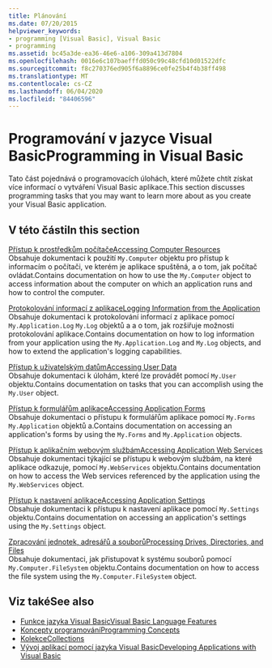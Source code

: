 ```yaml
---
title: Plánování
ms.date: 07/20/2015
helpviewer_keywords:
- programming [Visual Basic], Visual Basic
- programming
ms.assetid: bc45a3de-ea36-46e6-a106-309a413d7804
ms.openlocfilehash: 0016e6c107baefffd050c99c48cfd10d01522dfc
ms.sourcegitcommit: f8c270376ed905f6a8896ce0fe25b4f4b38ff498
ms.translationtype: MT
ms.contentlocale: cs-CZ
ms.lasthandoff: 06/04/2020
ms.locfileid: "84406596"
---
```

# <a name="programming-in-visual-basic"></a><span data-ttu-id="c2cf4-102">Programování v jazyce Visual Basic</span><span class="sxs-lookup"><span data-stu-id="c2cf4-102">Programming in Visual Basic</span></span>

<span data-ttu-id="c2cf4-103">Tato část pojednává o programovacích úlohách, které můžete chtít získat více informací o vytváření Visual Basic aplikace.</span><span class="sxs-lookup"><span data-stu-id="c2cf4-103">This section discusses programming tasks that you may want to learn more about as you create your Visual Basic application.</span></span>  
  
## <a name="in-this-section"></a><span data-ttu-id="c2cf4-104">V této části</span><span class="sxs-lookup"><span data-stu-id="c2cf4-104">In this section</span></span>  

 [<span data-ttu-id="c2cf4-105">Přístup k prostředkům počítače</span><span class="sxs-lookup"><span data-stu-id="c2cf4-105">Accessing Computer Resources</span></span>](computer-resources/index.md)  
 <span data-ttu-id="c2cf4-106">Obsahuje dokumentaci k použití `My.Computer` objektu pro přístup k informacím o počítači, ve kterém je aplikace spuštěná, a o tom, jak počítač ovládat.</span><span class="sxs-lookup"><span data-stu-id="c2cf4-106">Contains documentation on how to use the `My.Computer` object to access information about the computer on which an application runs and how to control the computer.</span></span>  
  
 [<span data-ttu-id="c2cf4-107">Protokolování informací z aplikace</span><span class="sxs-lookup"><span data-stu-id="c2cf4-107">Logging Information from the Application</span></span>](log-info/index.md)  
 <span data-ttu-id="c2cf4-108">Obsahuje dokumentaci k protokolování informací z aplikace pomocí `My.Application.Log` `My.Log` objektů a a o tom, jak rozšiřuje možnosti protokolování aplikace.</span><span class="sxs-lookup"><span data-stu-id="c2cf4-108">Contains documentation on how to log information from your application using the `My.Application.Log` and `My.Log` objects, and how to extend the application's logging capabilities.</span></span>  
  
 [<span data-ttu-id="c2cf4-109">Přístup k uživatelským datům</span><span class="sxs-lookup"><span data-stu-id="c2cf4-109">Accessing User Data</span></span>](accessing-user-data.md)  
 <span data-ttu-id="c2cf4-110">Obsahuje dokumentaci k úlohám, které lze provádět pomocí `My.User` objektu.</span><span class="sxs-lookup"><span data-stu-id="c2cf4-110">Contains documentation on tasks that you can accomplish using the `My.User` object.</span></span>  
  
 [<span data-ttu-id="c2cf4-111">Přístup k formulářům aplikace</span><span class="sxs-lookup"><span data-stu-id="c2cf4-111">Accessing Application Forms</span></span>](accessing-application-forms.md)  
 <span data-ttu-id="c2cf4-112">Obsahuje dokumentaci o přístupu k formulářům aplikace pomocí `My.Forms` `My.Application` objektů a.</span><span class="sxs-lookup"><span data-stu-id="c2cf4-112">Contains documentation on accessing an application's forms by using the `My.Forms` and `My.Application` objects.</span></span>  
  
 [<span data-ttu-id="c2cf4-113">Přístup k aplikačním webovým službám</span><span class="sxs-lookup"><span data-stu-id="c2cf4-113">Accessing Application Web Services</span></span>](accessing-application-web-services.md)  
 <span data-ttu-id="c2cf4-114">Obsahuje dokumentaci týkající se přístupu k webovým službám, na které aplikace odkazuje, pomocí `My.WebServices` objektu.</span><span class="sxs-lookup"><span data-stu-id="c2cf4-114">Contains documentation on how to access the Web services referenced by the application using the `My.WebServices` object.</span></span>  
  
 [<span data-ttu-id="c2cf4-115">Přístup k nastavení aplikace</span><span class="sxs-lookup"><span data-stu-id="c2cf4-115">Accessing Application Settings</span></span>](app-settings/index.md)  
 <span data-ttu-id="c2cf4-116">Obsahuje dokumentaci k přístupu k nastavení aplikace pomocí `My.Settings` objektu.</span><span class="sxs-lookup"><span data-stu-id="c2cf4-116">Contains documentation on accessing an application's settings using the `My.Settings` object.</span></span>  
  
 [<span data-ttu-id="c2cf4-117">Zpracování jednotek, adresářů a souborů</span><span class="sxs-lookup"><span data-stu-id="c2cf4-117">Processing Drives, Directories, and Files</span></span>](drives-directories-files/index.md)  
 <span data-ttu-id="c2cf4-118">Obsahuje dokumentaci, jak přistupovat k systému souborů pomocí `My.Computer.FileSystem` objektu.</span><span class="sxs-lookup"><span data-stu-id="c2cf4-118">Contains documentation on how to access the file system using the `My.Computer.FileSystem` object.</span></span>  
  
## <a name="see-also"></a><span data-ttu-id="c2cf4-119">Viz také</span><span class="sxs-lookup"><span data-stu-id="c2cf4-119">See also</span></span>

- [<span data-ttu-id="c2cf4-120">Funkce jazyka Visual Basic</span><span class="sxs-lookup"><span data-stu-id="c2cf4-120">Visual Basic Language Features</span></span>](../../programming-guide/language-features/index.md)
- [<span data-ttu-id="c2cf4-121">Koncepty programování</span><span class="sxs-lookup"><span data-stu-id="c2cf4-121">Programming Concepts</span></span>](../../programming-guide/concepts/index.md)
- [<span data-ttu-id="c2cf4-122">Kolekce</span><span class="sxs-lookup"><span data-stu-id="c2cf4-122">Collections</span></span>](../../programming-guide/concepts/collections.md)
- [<span data-ttu-id="c2cf4-123">Vývoj aplikací pomocí jazyka Visual Basic</span><span class="sxs-lookup"><span data-stu-id="c2cf4-123">Developing Applications with Visual Basic</span></span>](../index.md)
